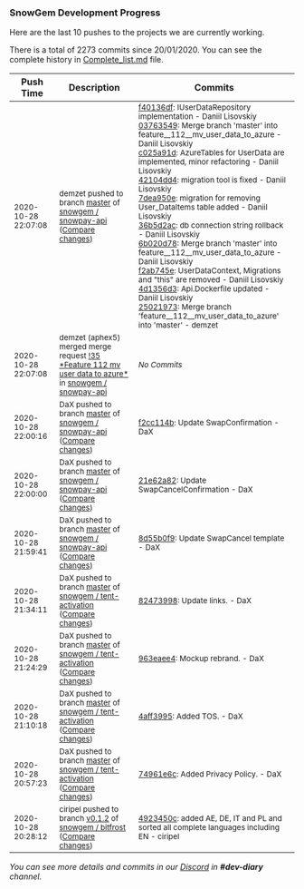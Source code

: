 
### SnowGem Development Progress

Here are the last 10 pushes to the projects we are currently working.

There is a total of 2273 commits since 20/01/2020. You can see the complete history in
 [Complete_list.md](Complete_list.md) file.

| Push Time | Description | Commits |
| --- | --- | --- |
| <sub>2020-10-28 22:07:08</sub> | <sub>demzet pushed to branch [master](https://gitlab.com/snowgem/snowpay-api/commits/master) of [snowgem / snowpay\-api](https://gitlab.com/snowgem/snowpay-api) ([Compare changes](https://gitlab.com/snowgem/snowpay-api/compare/f2cc114bb8e1295e1dd94f77b04c04014a7dcdb0...250219732436104c23f4867d2f8964b0880ab11f))</sub> | <sub>[f40136df](https://gitlab.com/snowgem/snowpay-api/-/commit/f40136dfaaa0894bb1f644ae86918869cc1be71b): IUserDataRepository implementation - Daniil Lisovskiy<br>[03763549](https://gitlab.com/snowgem/snowpay-api/-/commit/03763549cf22a600b27a896b9db87d3848849b7a): Merge branch 'master' into feature__112__mv_user_data_to_azure - Daniil Lisovskiy<br>[c025a91d](https://gitlab.com/snowgem/snowpay-api/-/commit/c025a91dc79ea943b07cf3a124184280f43a19fa): AzureTables for UserData are implemented, minor refactoring - Daniil Lisovskiy<br>[42104dd4](https://gitlab.com/snowgem/snowpay-api/-/commit/42104dd4938e04d98badbe2ddb09b22420037fe1): migration tool is fixed - Daniil Lisovskiy<br>[7dea950e](https://gitlab.com/snowgem/snowpay-api/-/commit/7dea950ee0de1ea0416363b2660206c1c218b406): migration for removing User_DataItems table added - Daniil Lisovskiy<br>[36b5d2ac](https://gitlab.com/snowgem/snowpay-api/-/commit/36b5d2acdac89dd83cfe5e51e647c5d394067a80): db connection string rollback - Daniil Lisovskiy<br>[6b020d78](https://gitlab.com/snowgem/snowpay-api/-/commit/6b020d782cf11a1194b89f872ee6d5655104ccaf): Merge branch 'master' into feature__112__mv_user_data_to_azure - Daniil Lisovskiy<br>[f2ab745e](https://gitlab.com/snowgem/snowpay-api/-/commit/f2ab745e058f3c24ea9ae1c5b12e9a06313117f8): UserDataContext, Migrations and "this" are removed - Daniil Lisovskiy<br>[4d1356d3](https://gitlab.com/snowgem/snowpay-api/-/commit/4d1356d35cbac0ddaf8d7e83c7ea04374d97ac66): Api.Dockerfile updated - Daniil Lisovskiy<br>[25021973](https://gitlab.com/snowgem/snowpay-api/-/commit/250219732436104c23f4867d2f8964b0880ab11f): Merge branch 'feature__112__mv_user_data_to_azure' into 'master' - demzet</sub> |
| <sub>2020-10-28 22:07:08</sub> | <sub>demzet (aphex5) merged merge request [\!35 \*Feature  112  mv user data to azure\*](https://gitlab.com/snowgem/snowpay-api/-/merge_requests/35) in [snowgem / snowpay\-api](https://gitlab.com/snowgem/snowpay-api)</sub> | <sub>_No Commits_</sub> |
| <sub>2020-10-28 22:00:16</sub> | <sub>DaX pushed to branch [master](https://gitlab.com/snowgem/snowpay-api/commits/master) of [snowgem / snowpay\-api](https://gitlab.com/snowgem/snowpay-api) ([Compare changes](https://gitlab.com/snowgem/snowpay-api/compare/21e62a82b6967cf8e20c29226ca5eec542fd4f02...f2cc114bb8e1295e1dd94f77b04c04014a7dcdb0))</sub> | <sub>[f2cc114b](https://gitlab.com/snowgem/snowpay-api/-/commit/f2cc114bb8e1295e1dd94f77b04c04014a7dcdb0): Update SwapConfirmation - DaX</sub> |
| <sub>2020-10-28 22:00:00</sub> | <sub>DaX pushed to branch [master](https://gitlab.com/snowgem/snowpay-api/commits/master) of [snowgem / snowpay\-api](https://gitlab.com/snowgem/snowpay-api) ([Compare changes](https://gitlab.com/snowgem/snowpay-api/compare/8d55b0f92ff61736f0cbccd8891f5556294bb9fb...21e62a82b6967cf8e20c29226ca5eec542fd4f02))</sub> | <sub>[21e62a82](https://gitlab.com/snowgem/snowpay-api/-/commit/21e62a82b6967cf8e20c29226ca5eec542fd4f02): Update SwapCancelConfirmation - DaX</sub> |
| <sub>2020-10-28 21:59:41</sub> | <sub>DaX pushed to branch [master](https://gitlab.com/snowgem/snowpay-api/commits/master) of [snowgem / snowpay\-api](https://gitlab.com/snowgem/snowpay-api) ([Compare changes](https://gitlab.com/snowgem/snowpay-api/compare/deecda5eeecd156977c2cf4a710a54c4d7f2dc73...8d55b0f92ff61736f0cbccd8891f5556294bb9fb))</sub> | <sub>[8d55b0f9](https://gitlab.com/snowgem/snowpay-api/-/commit/8d55b0f92ff61736f0cbccd8891f5556294bb9fb): Update SwapCancel template - DaX</sub> |
| <sub>2020-10-28 21:34:11</sub> | <sub>DaX pushed to branch [master](https://gitlab.com/snowgem/snowpay-activation/commits/master) of [snowgem / tent\-activation](https://gitlab.com/snowgem/snowpay-activation) ([Compare changes](https://gitlab.com/snowgem/snowpay-activation/compare/963eaee4343f95f9e529fe74443bba99bff88261...8247399891c2f6afd38c35965ed5443fbf472fa3))</sub> | <sub>[82473998](https://gitlab.com/snowgem/snowpay-activation/-/commit/8247399891c2f6afd38c35965ed5443fbf472fa3): Update links. - DaX</sub> |
| <sub>2020-10-28 21:24:29</sub> | <sub>DaX pushed to branch [master](https://gitlab.com/snowgem/snowpay-activation/commits/master) of [snowgem / tent\-activation](https://gitlab.com/snowgem/snowpay-activation) ([Compare changes](https://gitlab.com/snowgem/snowpay-activation/compare/4aff399546a78413dc10d833be8fbac7624812b7...963eaee4343f95f9e529fe74443bba99bff88261))</sub> | <sub>[963eaee4](https://gitlab.com/snowgem/snowpay-activation/-/commit/963eaee4343f95f9e529fe74443bba99bff88261): Mockup rebrand. - DaX</sub> |
| <sub>2020-10-28 21:10:18</sub> | <sub>DaX pushed to branch [master](https://gitlab.com/snowgem/snowpay-activation/commits/master) of [snowgem / tent\-activation](https://gitlab.com/snowgem/snowpay-activation) ([Compare changes](https://gitlab.com/snowgem/snowpay-activation/compare/74961e6c847ac45683f083a0b4b07d4904f7b3dd...4aff399546a78413dc10d833be8fbac7624812b7))</sub> | <sub>[4aff3995](https://gitlab.com/snowgem/snowpay-activation/-/commit/4aff399546a78413dc10d833be8fbac7624812b7): Added TOS. - DaX</sub> |
| <sub>2020-10-28 20:57:23</sub> | <sub>DaX pushed to branch [master](https://gitlab.com/snowgem/snowpay-activation/commits/master) of [snowgem / tent\-activation](https://gitlab.com/snowgem/snowpay-activation) ([Compare changes](https://gitlab.com/snowgem/snowpay-activation/compare/30e5b350cbdf8377f24b3a5fa4448cbd432c7d79...74961e6c847ac45683f083a0b4b07d4904f7b3dd))</sub> | <sub>[74961e6c](https://gitlab.com/snowgem/snowpay-activation/-/commit/74961e6c847ac45683f083a0b4b07d4904f7b3dd): Added Privacy Policy. - DaX</sub> |
| <sub>2020-10-28 20:28:12</sub> | <sub>ciripel pushed to branch [v0\.1\.2](https://gitlab.com/snowgem/bitfrost/commits/v0.1.2) of [snowgem / bitfrost](https://gitlab.com/snowgem/bitfrost) ([Compare changes](https://gitlab.com/snowgem/bitfrost/compare/f7a2014d0d535ce93e2ea20cd8ac6cb0b921a62b...4923450c2b46b3bbc6bfc9b1ee5d2729a0564e6d))</sub> | <sub>[4923450c](https://gitlab.com/snowgem/bitfrost/-/commit/4923450c2b46b3bbc6bfc9b1ee5d2729a0564e6d): added AE, DE, IT and PL and sorted all complete languages including EN - ciripel</sub> |

_You can see more details and commits in our [Discord](https://discord.gg/zumGnbg) in **#dev-diary** channel._
